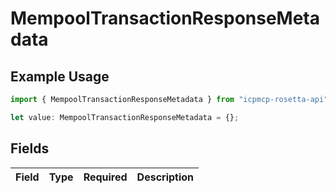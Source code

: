 # MempoolTransactionResponseMetadata

## Example Usage

```typescript
import { MempoolTransactionResponseMetadata } from "icpmcp-rosetta-api";

let value: MempoolTransactionResponseMetadata = {};
```

## Fields

| Field       | Type        | Required    | Description |
| ----------- | ----------- | ----------- | ----------- |